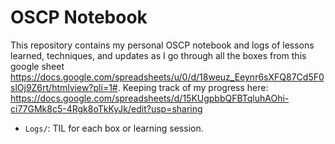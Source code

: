 # OSCP Notebook
This repository contains my personal OSCP notebook and logs of lessons learned, techniques, and updates as I go through all the boxes from this google sheet https://docs.google.com/spreadsheets/u/0/d/18weuz_Eeynr6sXFQ87Cd5F0slOj9Z6rt/htmlview?pli=1#. Keeping track of my progress here: https://docs.google.com/spreadsheets/d/15KUgpbbQFBTqluhAOhi-ci77GMk8c5-4Rgk8oTkKyJk/edit?usp=sharing

- `Logs/`: TIL for each box or learning session.

